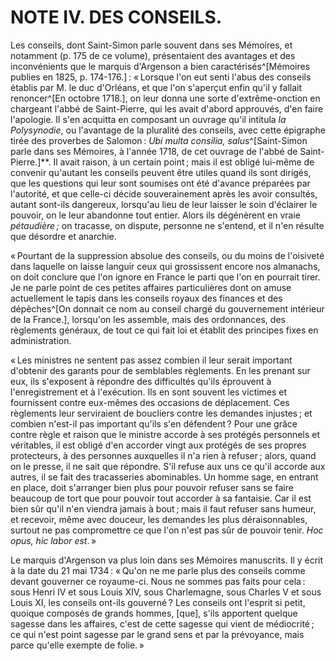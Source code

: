 # NOTE IV. DES CONSEILS.

Les conseils, dont Saint-Simon parle souvent dans ses Mémoires, et notamment
(p. 175 de ce volume), présentaient des avantages et des inconvénients que le
marquis d'Argenson a bien caractérisés^[Mémoires publies en 1825, p.
174-176.] : « Lorsque l'on eut senti l'abus des conseils établis par M. le duc
d'Orléans, et que l'on s'aperçut enfin qu'il y fallait renoncer^[En octobre
1718.], on leur donna une sorte d'extrême-onction en chargeant l'abbé de
Saint-Pierre, qui les avait d'abord approuvés, d'en faire l'apologie. Il s'en
acquitta en composant un ouvrage qu'il intitula *la Polysynodie*, ou
l'avantage de la pluralité des conseils, avec cette épigraphe tirée des
proverbes de Salomon : *Ubi multa consilia, salus*^[Saint-Simon parle dans ses
Mémoires, à l'année 1718, de cet ouvrage de l'abbé de Saint-Pierre.]**. Il
avait raison, à un certain point ; mais il est obligé lui-même de convenir
qu'autant les conseils peuvent être utiles quand ils sont dirigés, que les
questions qui leur sont soumises ont été d'avance préparées par l'autorité, et
que celle-ci décide souverainement après les avoir consultés, autant sont-ils
dangereux, lorsqu'au lieu de leur laisser le soin d'éclairer le pouvoir, on le
leur abandonne tout entier. Alors ils dégénèrent en vraie *pétaudière ;* on
tracasse, on dispute, personne ne s'entend, et il n'en résulte que désordre et
anarchie.

« Pourtant de la suppression absolue des conseils, ou du moins de l'oisiveté
dans laquelle on laisse languir ceux qui grossissent encore nos almanachs, on
doit conclure que l'on ignore en France le parti que l'on en pourrait tirer.
Je ne parle point de ces petites affaires particulières dont on amuse
actuellement le tapis dans les conseils royaux des finances et des
dépêches^[On donnait ce nom au conseil chargé du gouvernement intérieur de la
France.], lorsqu'on les assemble, mais des ordonnances, des règlements
généraux, de tout ce qui fait loi et établit des principes fixes en
administration.

« Les ministres ne sentent pas assez combien il leur serait important
d'obtenir des garants pour de semblables règlements. En les prenant sur eux,
ils s'exposent à répondre des difficultés qu'ils éprouvent à l'enregistrement
et à l'exécution. Ils en sont souvent les victimes et fournissent contre
eux-mêmes des occasions de déplacement. Ces règlements leur serviraient de
boucliers contre les demandes injustes ; et combien n'est-il pas important
qu'ils s'en défendent ? Pour une grâce contre règle et raison que le ministre
accorde à ses protégés personnels et véritables, il est obligé d'en accorder
vingt aux protégés de ses propres protecteurs, à des personnes auxquelles il
n'a rien à refuser ; alors, quand on le presse, il ne sait que répondre. S'il
refuse aux uns ce qu'il accorde aux autres, il se fait des tracasseries
abominables. Un homme sage, en entrant en place, doit s'arranger bien plus
pour pouvoir refuser sans se faire beaucoup de tort que pour pouvoir tout
accorder à sa fantaisie. Car il est bien sûr qu'il n'en viendra jamais à bout ;
mais il faut refuser sans humeur, et recevoir, même avec douceur, les demandes
les plus déraisonnables, surtout ne pas compromettre ce que l'on n'est pas sûr
de pouvoir tenir. *Hoc opus, hic labor est*. »

Le marquis d'Argenson va plus loin dans ses Mémoires manuscrits. Il y écrit à
la date du 21 mai 1734 : « Qu'on ne me parle plus des conseils comme devant
gouverner ce royaume-ci. Nous ne sommes pas faits pour cela : sous Henri IV et
sous Louis XIV, sous Charlemagne, sous Charles V et sous Louis XI, les
conseils ont-ils gouverné ? Les conseils ont l'esprit si petit, quoique
composés de grands hommes, [que], s'ils apportent quelque sagesse dans les
affaires, c'est de cette sagesse qui vient de médiocrité ; ce qui n'est point
sagesse par le grand sens et par la prévoyance, mais parce qu'elle exempte de
folie. »
